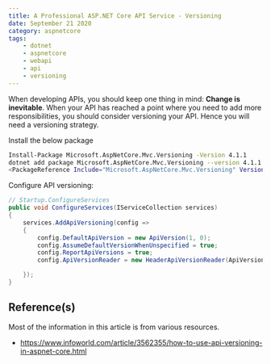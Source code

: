 ```yaml
---
title: A Professional ASP.NET Core API Service - Versioning
date: September 21 2020
category: aspnetcore
tags:
    - dotnet
    - aspnetcore
    - webapi
    - api
    - versioning
---
```


When developing APIs, you should keep one thing in mind: **Change is inevitable**. When your API has reached a point where you need to add more responsibilities, you should consider versioning your API. Hence you will need a versioning strategy.

<!-- more -->

Install the below package

```bash
Install-Package Microsoft.AspNetCore.Mvc.Versioning -Version 4.1.1
dotnet add package Microsoft.AspNetCore.Mvc.Versioning --version 4.1.1
<PackageReference Include="Microsoft.AspNetCore.Mvc.Versioning" Version="4.1.1" />
```

Configure API versioning:

```cs
// Startup.ConfigureServices
public void ConfigureServices(IServiceCollection services)
{
    services.AddApiVersioning(config =>
    {
        config.DefaultApiVersion = new ApiVersion(1, 0);
        config.AssumeDefaultVersionWhenUnspecified = true;
        config.ReportApiVersions = true;
        config.ApiVersionReader = new HeaderApiVersionReader(ApiVersionHeader);

    });
}
```

## Reference(s)

Most of the information in this article is from various resources.

* https://www.infoworld.com/article/3562355/how-to-use-api-versioning-in-aspnet-core.html